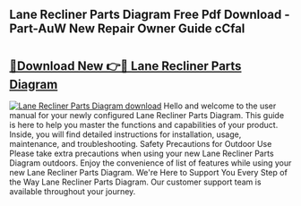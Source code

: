 ## Lane Recliner Parts Diagram Free Pdf Download - Part-AuW New Repair Owner Guide cCfal

# <h2><a href="http://dfo8ff.blite.top/?on=Lane+Recliner+Parts+Diagram">🔗Download New 👉🔴 Lane Recliner Parts Diagram</a></h2>

[![Lane Recliner Parts Diagram download](https://i.imgur.com/lujVjoI.png)](http://dfo8ff.blite.top/?on=Lane+Recliner+Parts+Diagram)
Hello and welcome to the user manual for your newly configured Lane Recliner Parts Diagram. This guide is here to help you master the functions and capabilities of your product. Inside, you will find detailed instructions for installation, usage, maintenance, and troubleshooting. Safety Precautions for Outdoor Use Please take extra precautions when using your new Lane Recliner Parts Diagram outdoors. Enjoy the convenience of list of features while using your new Lane Recliner Parts Diagram. We're Here to Support You Every Step of the Way Lane Recliner Parts Diagram. Our customer support team is available throughout your journey.
